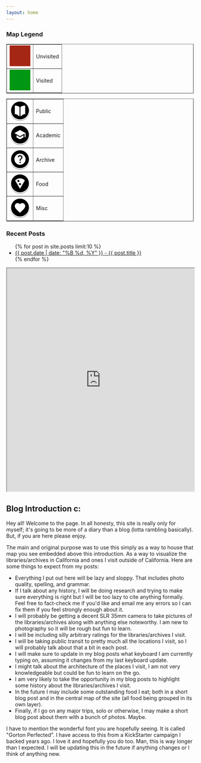 ```yaml
---
layout: home
---
```

<link rel="stylesheet" href="css/custom.css">
<link rel="stylesheet" href="css/font.css" type="text/css">

<!-- Left Sidebar -->
<div class="container">
  <aside class="sidebar-left">
    <h3>Map Legend</h3>
    <table border="1">
      <tr>
        <td><img src="images/sidebar/red.png" alt="red square" /></td>
        <td>Unvisited</td>
      </tr>
      <tr>
        <td><img src="images/sidebar/green.png" alt="green square" /></td>
        <td>Visited</td>
      </tr>
    </table>
    <table border="1">
      <tr>
        <td><img src="images/sidebar/book.png" alt="book icon" /></td>
        <td>Public</td>
      </tr>
      <tr>
        <td><img src="images/sidebar/grad-cap.png" alt="grad cap icon" /></td>
        <td>Academic</td>
      </tr>
      <tr>
        <td><img src="images/sidebar/question-mark.png" alt="question mark icon" /></td>
        <td>Archive</td>
      </tr>
      <tr>
        <td><img src="images/sidebar/pizza.png" alt="pizza icon" /></td>
        <td>Food</td>
      </tr>
      <tr>
        <td><img src="images/sidebar/heart.png" alt="heart icon" /></td>
        <td>Misc</td>
      </tr>
    </table>
    <div class="recent">
    <h3>Recent Posts</h3>
      <ul class="recent-posts">
          {% for post in site.posts limit:10 %}
          <li><a href="{{ post.url | relative_url }}">{{ post.date | date: "%B %d, %Y" }} - {{ post.title }}</a></li>
          {% endfor %}
      </ul>
    </div>
  </aside>
</div>

<div class="markdown-body wrapper">
<iframe src="https://www.google.com/maps/d/u/3/embed?mid=1DcUqcTd055bTL4YQhc_bqsMnds2OYlQ&ehbc=2E312F&noprof=1" width="100%" height="600"></iframe>
<h2>Blog Introduction c:</h2>

<p>Hey all! Welcome to the page. In all honesty, this site is really only for myself; it's going to be more of a diary than a blog (lotta rambling basically). But, if you are here please enjoy.</p> 
  
<p>The main and original purpose was to use this simply as a way to house that map you see embedded above this introduction. As a way to visualize the libraries/archives 
in California and ones I visit outside of California. Here are some things to expect from my posts:</p>   
<ul>
  <li>Everything I put out here will be lazy and sloppy. That includes photo quality, spelling, and grammar.</li>
  <li>If I talk about any history, I will be doing research and trying to make sure everything is right but I will be too lazy to cite anything formally. Feel free to fact-check me if you'd like and email me any errors so I can fix them if you feel strongly enough about it.</li>
  <li>I will probably be getting a decent SLR 35mm camera to take pictures of the libraries/archives along with anything else noteworthy. I am new to photography so it will be rough but fun to learn.</li>
  <li>I will be including silly arbitrary ratings for the libraries/archives I visit.</li>
  <li>I will be taking public transit to pretty much all the locations I visit, so I will probably talk about that a bit in each post.</li>
  <li>I will make sure to update in my blog posts what keyboard I am currently typing on, assuming it changes from my last keyboard update.</li>
  <li>I might talk about the architecture of the places I visit, I am not very knowledgeable but could be fun to learn on the go.</li>
  <li>I am very likely to take the opportunity in my blog posts to highlight some history about the libraries/archives I visit.</li>
  <li>In the future I may include some outstanding food I eat; both in a short blog post and in the central map of the site (all food being grouped in its own layer).</li>
  <li>Finally, if I go on any major trips, solo or otherwise, I may make a short blog post about them with a bunch of photos. Maybe.</li>
</ul>
  
<p>I have to mention the wonderful font you are hopefully seeing. It is called "Gorton Perfected". I have access to this from a KickStarter campaign I backed years ago. I love it and 
hopefully you do too. Man, this is way longer than I expected. I will be updating this in the future if anything changes or I think of anything new.</p>
</div>
